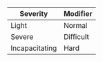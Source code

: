 | Severity                         | Modifier                         |
|----------------------------------|----------------------------------|
| Light                            | Normal                           |
| Severe                           | Difficult                        |
| Incapacitating                   | Hard                             |
